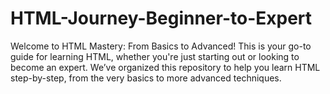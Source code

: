 # HTML-Journey-Beginner-to-Expert
Welcome to HTML Mastery: From Basics to Advanced! This is your go-to guide for learning HTML, whether you're just starting out or looking to become an expert. We’ve organized this repository to help you learn HTML step-by-step, from the very basics to more advanced techniques.
